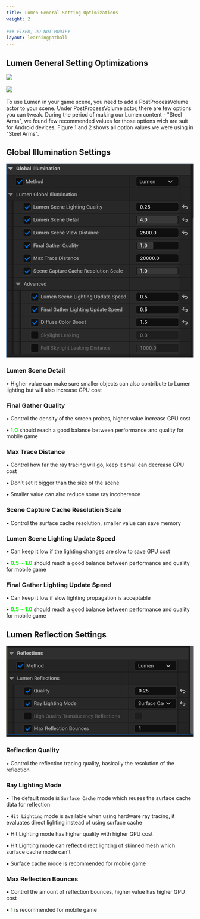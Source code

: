```yaml
---
title: Lumen General Setting Optimizations
weight: 2

### FIXED, DO NOT MODIFY
layout: learningpathall
---
```


## Lumen General Setting Optimizations

![](images/Garage.png)

![](images/Garage2.png)

To use Lumen in your game scene, you need to add a PostProcessVolume actor to your scene. Under PostProcessVolume actor, there are few options you can tweak. During the period of making our Lumen content - "Steel Arms", we found few recommended values for those options wich are suit for Android devices. Figure 1 and 2 shows all option values we were using in "Steel Arms".

## Global Illumination Settings
![](images/gl-setting.png "Figure1. These global illumination parameters are used in our Lumen content - Steel Arms.")

### Lumen Scene Detail
•	Higher value can make sure smaller objects can also contribute to Lumen lighting but will also increase GPU cost

### Final Gather Quality
•	Control the density of the screen probes, higher value increase GPU cost 

•	<font color=#00FF00>**1.0**</font> should reach a good balance between performance and quality for mobile game

### Max Trace Distance
•	Control how far the ray tracing will go, keep it small can decrease GPU cost

•	Don’t set it bigger than the size of the scene

•	Smaller value can also reduce some ray incoherence

### Scene Capture Cache Resolution Scale
•	Control the surface cache resolution, smaller value can save memory

### Lumen Scene Lighting Update Speed
•	Can keep it low if the lighting changes are slow to save GPU cost

•	<font color=#00FF00>**0.5 ~ 1.0**</font> should reach a good balance between performance and quality for mobile game

### Final Gather Lighting Update Speed
•	Can keep it low if slow lighting propagation is acceptable

•	<font color=#00FF00>**0.5 ~ 1.0**</font> should reach a good balance between performance and quality for mobile game

 
 ## Lumen Reflection Settings
![](images/reflection-setting.png "Figure 2. These reflection parameters are used in our Lumen content - Steel Arms.")

### Reflection Quality
•	Control the reflection tracing quality, basically the resolution of the reflection

### Ray Lighting Mode
•	The default mode is `Surface Cache` mode which reuses the surface cache data for reflection 

•	`Hit Lighting` mode is available when using hardware ray tracing, it evaluates direct lighting instead of using surface cache

•	Hit Lighting mode has higher quality with higher GPU cost

•	Hit Lighting mode can reflect direct lighting of skinned mesh which surface cache mode can't

•	Surface cache mode is recommended for mobile game

### Max Reflection Bounces
•	Control the amount of reflection bounces, higher value has higher GPU cost

•	<font color=#00FF00>**1**</font> is recommended for mobile game

